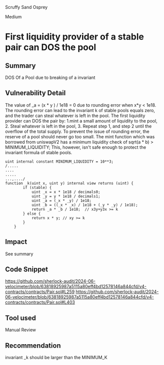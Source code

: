 Scruffy Sand Osprey

Medium

# First liquidity provider of a stable pair can DOS the pool

## Summary
DOS Of a Pool due to breaking of a invariant

## Vulnerability Detail
The value of _a = (x * y ) / 1e18 = 0 due to rounding error when x*y < 1e18. The rounding error can lead to
the invariant k of stable pools equals zero, and the trader can steal whatever is left in the pool.
The first liquidity provider can DOS the pair by: 1.mint a small amount of liquidity to the pool, 2. Steal whatever is
left in the pool, 3. Repeat step 1, and step 2 until the overflow of the total supply.
To prevent the issue of rounding error, the reserve of a pool should never go too small. The mint function which was
borrowed from uniswapV2 has a minimum liquidity check of sqrt(a * b) > MINIMUM_LIQUIDITY; This, however,
isn't safe enough to protect the invariant formula of stable pools.
```solidity
uint internal constant MINIMUM_LIQUIDITY = 10**3;
/.....
....
.....
...,..../
function _k(uint x, uint y) internal view returns (uint) {
        if (stable) {
            uint _x = x * 1e18 / decimals0;
            uint _y = y * 1e18 / decimals1;
            uint _a = (_x * _y) / 1e18;
            uint _b = ((_x * _x) / 1e18 + (_y * _y) / 1e18);
            return _a * _b / 1e18;  // x3y+y3x >= k
        } else {
            return x * y; // xy >= k
        }
    }
```

## Impact
See summary

## Code Snippet
https://github.com/sherlock-audit/2024-06-velocimeter/blob/63818925987a5115a80eff4bd12578146a844cfd/v4-contracts/contracts/Pair.sol#L259
https://github.com/sherlock-audit/2024-06-velocimeter/blob/63818925987a5115a80eff4bd12578146a844cfd/v4-contracts/contracts/Pair.sol#L403

## Tool used
Manual Review

## Recommendation
 invariant _k should be larger than the MINIMUM_K
